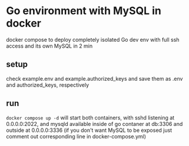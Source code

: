 # Go environment with MySQL in docker
docker compose to deploy completely isolated Go dev env with full ssh access and its own MySQL in 2 min

## setup
check example.env and example.authorized_keys and save them as .env and authorized_keys, respectively

## run
`docker compose up -d` will start both containers, with sshd listening at 0.0.0.0:2022, and mysqld available inside of go contaner at db:3306 and outside at 0.0.0.0:3336 (if you don't want MySQL to be exposed just comment out corresponding line in docker-compose.yml)
